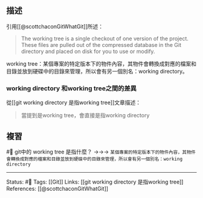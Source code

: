 
## 描述

引用[[@scottchaconGitWhatGit]]所述：
>    The working tree is a single checkout of one version of the project. These files are pulled out of the compressed database in the Git directory and placed on disk for you to use or modify.

working tree：某個專案的特定版本下的物件內容，其物件會轉換成對應的檔案和目錄並放到硬碟中的目錄來管理，所以會有另一個別名：working directory。

### working directory 和working tree之間的差異
從[[git working directory 是指working tree]]文章描述：
> 當提到是working tree，會直接是指working directory

## 複習
#🧠 git中的 working tree 是指什麼？ ->->-> `某個專案的特定版本下的物件內容，其物件會轉換成對應的檔案和目錄並放到硬碟中的目錄來管理，所以會有另一個別名：working directory`
<!--SR:!2022-06-25,20,250-->


---
Status: #🌱 
Tags:
[[Git]]
Links:
[[git working directory 是指working tree]]
References:
[[@scottchaconGitWhatGit]]